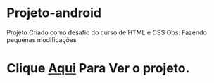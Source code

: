 # Projeto-android
Projeto Criado como desafio do curso de HTML e CSS
Obs: Fazendo pequenas modificações
<h1>Clique <a href="https://evertonroy.github.io/Projeto-android/" target="_blank"><strong>Aqui</strong></a> Para Ver o projeto.</h1>
